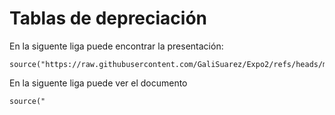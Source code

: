 # Tablas de depreciación 

En la siguente liga puede encontrar la presentación:
```
source("https://raw.githubusercontent.com/GaliSuarez/Expo2/refs/heads/main/DEPRECIACI%C3%93N.qmd")
```
En la siguente liga puede ver el documento

```
source("
```
